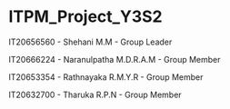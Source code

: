 # ITPM_Project_Y3S2

IT20656560 - Shehani M.M - Group Leader

IT20666224 - Naranulpatha M.D.R.A.M - Group Member

IT20653354 - Rathnayaka R.M.Y.R - Group Member

IT20632700 -  Tharuka R.P.N - Group Member
